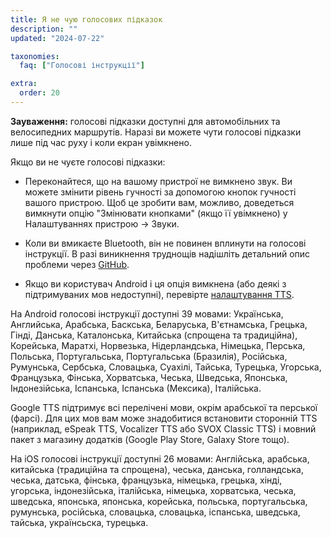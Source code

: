 ```yaml
---
title: Я не чую голосових підказок
description: ""
updated: "2024-07-22"

taxonomies:
  faq: ["Голосові інструкції"]

extra:
  order: 20
---
```



**Зауваження:** голосові підказки доступні для автомобільних та велосипедних маршрутів. Наразі ви можете чути голосові підказки лише під час руху і коли екран увімкнено.

Якщо ви не чуєте голосові підказки:

* Переконайтеся, що на вашому пристрої не вимкнено звук. Ви можете змінити рівень гучності за допомогою кнопок гучності вашого пристрою. Щоб це зробити вам, можливо, доведеться вимкнути опцію "Змінювати кнопками" (якщо її увімкнено) у Налаштуваннях пристрою → Звуки.

* Коли ви вмикаєте Bluetooth, він не повинен вплинути на голосові інструкції. В разі виникнення труднощів надішліть детальний опис проблеми через [GitHub](https://github.com/organicmaps/organicmaps/issues).

* Якщо ви користувач Android і ця опція вимкнена (або деякі з підтримуваних мов недоступні), перевірте [налаштування TTS](@/faq/voice/text-to-speech-android-tts/index.md).

На Android голосові інструкції доступні 39 мовами: Українська, Английська, Арабська, Баскська, Беларуська, В'єтнамська, Грецька, Гінді, Данська, Каталонська, Китайська (спрощена та традиційна), Корейська, Маратхі, Норвезька, Нідерландська, Німецька, Перська, Польська, Португальська, Португальська (Бразилія), Російська, Румунська, Сербська, Словацька, Суахілі, Тайська, Турецька, Угорська, Французька, Фінська, Хорватська, Чеська, Шведська, Японська, Індонезійська, Іспанська, Іспанська (Мексика), Італійська.

Google TTS підтримує всі перелічені мови, окрім арабської та перської (фарсі). Для цих мов вам може знадобитися встановити сторонній TTS (наприклад, eSpeak TTS, Vocalizer TTS або SVOX Classic TTS) і мовний пакет з магазину додатків (Google Play Store, Galaxy Store тощо).

На iOS голосові інструкції доступні 26 мовами: Англійська, арабська, китайська (традиційна та спрощена), чеська, данська, голландська, чеська, датська, фінська, французька, німецька, грецька, хінді, угорська, індонезійська, італійська, німецька, хорватська, чеська, шведська, японська, японська, корейська, польська, португальська, румунська, російська, словацька, словацька, іспанська, шведська, тайська, українсьска, турецька.

